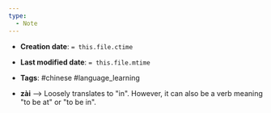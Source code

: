 ```yaml
---
type:
  - Note
---
```


* **Creation date**: `= this.file.ctime`
* **Last modified date**: `= this.file.mtime`
* **Tags**: #chinese #language_learning 

* **zài** --> Loosely translates to "in". However, it can also be a verb meaning "to be at" or "to be in".